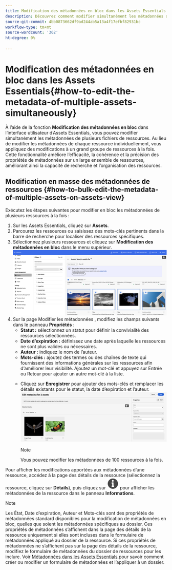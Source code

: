 ```yaml
---
title: Modification des métadonnées en bloc dans les Assets Essentials
description: Découvrez comment modifier simultanément les métadonnées de plusieurs ressources disponibles sur les Assets Essentials.
source-git-commit: 4bb0873662df9ad244ab5a13a4f17efbf82931bc
workflow-type: tm+mt
source-wordcount: '362'
ht-degree: 0%

---
```


# Modification des métadonnées en bloc dans les Assets Essentials{#how-to-edit-the-metadata-of-multiple-assets-simultaneously}

À l’aide de la fonction **Modification des métadonnées en bloc** dans l’interface utilisateur d’Assets Essentials, vous pouvez modifier simultanément les métadonnées de plusieurs fichiers de ressources. Au lieu de modifier les métadonnées de chaque ressource individuellement, vous appliquez des modifications à un grand groupe de ressources à la fois. Cette fonctionnalité améliore l’efficacité, la cohérence et la précision des propriétés de métadonnées sur un large ensemble de ressources, améliorant ainsi la capacité de recherche et l’organisation des ressources.

## Modification en masse des métadonnées de ressources {#how-to-bulk-edit-the-metadata-of-multiple-assets-on-assets-view}

Exécutez les étapes suivantes pour modifier en bloc les métadonnées de plusieurs ressources à la fois :

1. Sur les Assets Essentials, cliquez sur **Assets**.
1. Parcourez les ressources ou saisissez des mots-clés pertinents dans la barre de recherche pour localiser des ressources spécifiques.
1. Sélectionnez plusieurs ressources et cliquez sur **Modification des métadonnées en bloc** dans le menu supérieur.
   ![bulk-metadata-edit](/help/using/assets/bulk-metadata-edit.png)
1. Sur la page Modifier les métadonnées , modifiez les champs suivants dans le panneau **Propriétés** :
   * **Statut :** sélectionnez un statut pour définir la convivialité des ressources sélectionnées.
   * **Date d’expiration :** définissez une date après laquelle les ressources ne sont plus valides ou nécessaires.
   * **Auteur :** indiquez le nom de l’auteur.
   * **Mots-clés :** ajoutez des termes ou des chaînes de texte qui fournissent des informations générales sur les ressources afin d’améliorer leur visibilité. Ajoutez un mot-clé et appuyez sur Entrée ou Retour pour ajouter un autre mot-clé à la liste.
   <!--    
    * **Tags:** Click ![tags icon](/help/using/assets/tags-icon.svg) to select tags from the available options. Tags provide more specific information about the assets and enhances their discoverability. Tags already applied to the selected assets are only displayed in the **Properties** panel. If you cannot find the relevant tags, create the tags and assign them to the selected assets. See [Manage tags in Assets Essentials](/help/using/tagging-management.md) for details. -->
   * Cliquez sur **Enregistrer** pour ajouter des mots-clés et <!-- Tags while--> remplacer les détails existants pour le statut, la date d’expiration et l’auteur.
     ![save-bulk-metadata-edit-properties](/help/using/assets/save-bulk-metadata-edit-properties1.png)

     >[!NOTE]
     >
     >Vous pouvez modifier les métadonnées de 100 ressources à la fois.

Pour afficher les modifications apportées aux métadonnées d’une ressource, accédez à la page des détails de la ressource (sélectionnez la ressource, cliquez sur **Détails**), puis cliquez sur ![](/help/using/assets/info-icon-solid-black.svg) pour afficher les métadonnées de la ressource dans le panneau **Informations**.

>[!NOTE]
>
>Les <!--and Tags--> État, Date d’expiration, Auteur et Mots-clés sont des propriétés de métadonnées standard disponibles pour la modification de métadonnées en bloc, quelles que soient les métadonnées spécifiques au dossier. Ces propriétés de métadonnées s’affichent dans la page des détails de la ressource uniquement si elles sont incluses dans le formulaire de métadonnées appliqué au dossier de la ressource.  Si ces propriétés de métadonnées ne s’affichent pas sur la page des détails de la ressource, modifiez le formulaire de métadonnées du dossier de ressources pour les inclure. Voir [Métadonnées dans les Assets Essentials ](/help/using/metadata.md) pour savoir comment créer ou modifier un formulaire de métadonnées et l’appliquer à un dossier.


